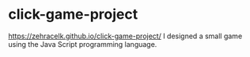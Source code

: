 # click-game-project
https://zehracelk.github.io/click-game-project/
I designed a small game using the Java Script programming language.
